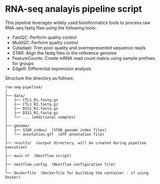 # RNA-seq analayis pipeline script

This pipeline leverages widely used bioinformatics tools to process raw RNA-seq fastq files using the following tools:
* FastQC: Perform quality control
* MultiQC: Perform quality control
* Cutadapt: Trim poor quality and overrepresented sequence reads
* STAR: Align the fastq files to the reference genome
* FeatureCounts: Create mRNA read count matrix using sample prefixes for groups
* EdgeR: Differential expression analysis

Structure the directory as follows:

```
rna-seq-pipeline/
│
├── data/
│   ├── CTL1_R1.fastq.gz
│   ├── CTL1_R2.fastq.gz
│   ├── DIS1_R1.fastq.gz
│   ├── DIS1_R2.fastq.gz
│   └── ... (additional samples)
│
├── genome/
│   ├── STAR_index/  (STAR genome index files)
│   └── annotation.gtf  (GTF annotation file)
│
├── results/  (output directory, will be created during pipeline execution)
│
├── main.nf  (Nextflow script)
│
├── nextflow.config  (Nextflow configuration file)
│
└── Dockerfile  (Dockerfile for building the container - if using Docker)
```
